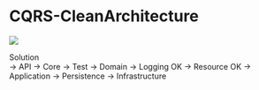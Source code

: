 # CQRS-CleanArchitecture

![](https://github.com/arivnmoj/CQRS-CleanArchitecture/workflows/Build%20Pipeline/badge.svg)

Solution  
		-> API
		-> Core
		-> Test
		-> Domain
		-> Logging		OK
		-> Resource		OK
		-> Application
		-> Persistence
		-> Infrastructure
